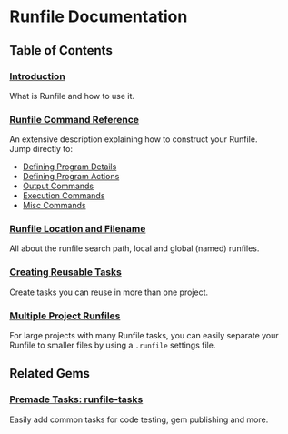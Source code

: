 # Runfile Documentation

<object data="/assets/cast.svg" style='width:100%'></object>

## Table of Contents

###  [Introduction](Introduction.md)

What is Runfile and how to use it.

### [Runfile Command Reference](Runfile-Command-Reference)

An extensive description explaining how to construct your Runfile.  
Jump directly to: 

- [Defining Program Details](Runfile-Command-Reference/Defining-Program-Details.md)
- [Defining Program Actions](Runfile-Command-Reference/Defining-Program-Actions.md)
- [Output Commands](Runfile-Command-Reference/Output-Commands.md)
- [Execution Commands](Runfile-Command-Reference/Execution-Commands.md)
- [Misc Commands](Runfile-Command-Reference/Misc-Commands.md)

### [Runfile Location and Filename](Runfile-Location-and-Filename.md)

All about the runfile search path, local and global (named) runfiles.

### [Creating Reusable Tasks](Creating-Reusable-Tasks.md)

Create tasks you can reuse in more than one project.

### [Multiple Project Runfiles](Multiple-Project-Runfiles.md)

For large projects with many Runfile tasks, you can easily separate
your Runfile to smaller files by using a `.runfile` settings file.


## Related Gems

### [Premade Tasks: runfile-tasks][1]  

Easily add common tasks for code testing, gem publishing and more.



[1]: https://github.com/DannyBen/runfile-tasks
